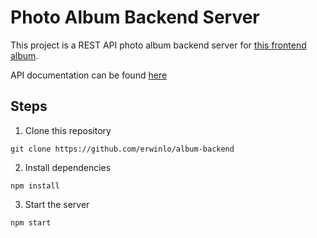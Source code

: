 # Photo Album Backend Server

This project is a REST API photo album backend server for [this frontend album](https://github.com/alex-solovev/investax-album).

API documentation can be found [here](https://documenter.getpostman.com/view/10417219/Szzkcctu?version=latest)

## Steps
1. Clone this repository
```
git clone https://github.com/erwinlo/album-backend
```

2. Install dependencies
```
npm install
```

3. Start the server
```
npm start
```